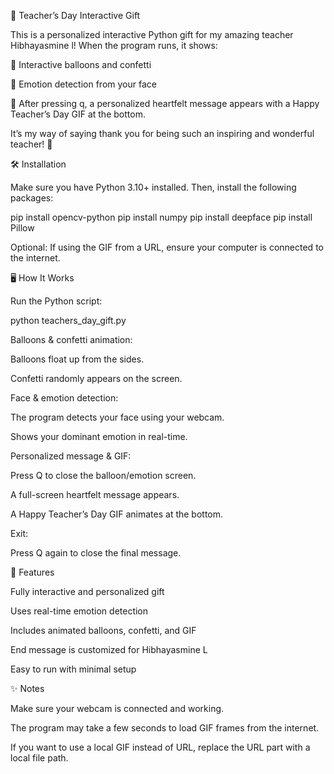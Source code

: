 🎁 Teacher’s Day Interactive Gift

This is a personalized interactive Python gift for my amazing teacher Hibhayasmine l!
When the program runs, it shows:

🎈 Interactive balloons and confetti

🙂 Emotion detection from your face

💌 After pressing q, a personalized heartfelt message appears with a Happy Teacher’s Day GIF at the bottom.

It’s my way of saying thank you for being such an inspiring and wonderful teacher! 💖

🛠 Installation

Make sure you have Python 3.10+ installed. Then, install the following packages:

pip install opencv-python
pip install numpy
pip install deepface
pip install Pillow


Optional: If using the GIF from a URL, ensure your computer is connected to the internet.

🖥 How It Works

Run the Python script:

python teachers_day_gift.py


Balloons & confetti animation:

Balloons float up from the sides.

Confetti randomly appears on the screen.

Face & emotion detection:

The program detects your face using your webcam.

Shows your dominant emotion in real-time.

Personalized message & GIF:

Press Q to close the balloon/emotion screen.

A full-screen heartfelt message appears.

A Happy Teacher’s Day GIF animates at the bottom.

Exit:

Press Q again to close the final message.

💖 Features

Fully interactive and personalized gift

Uses real-time emotion detection

Includes animated balloons, confetti, and GIF

End message is customized for Hibhayasmine L

Easy to run with minimal setup

✨ Notes

Make sure your webcam is connected and working.

The program may take a few seconds to load GIF frames from the internet.

If you want to use a local GIF instead of URL, replace the URL part with a local file path.

